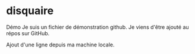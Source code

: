 # disquaire
Démo
Je suis un fichier de démonstration github.
Je viens d'être ajouté au répos sur GitHub.

Ajout d'une ligne depuis ma machine locale.
